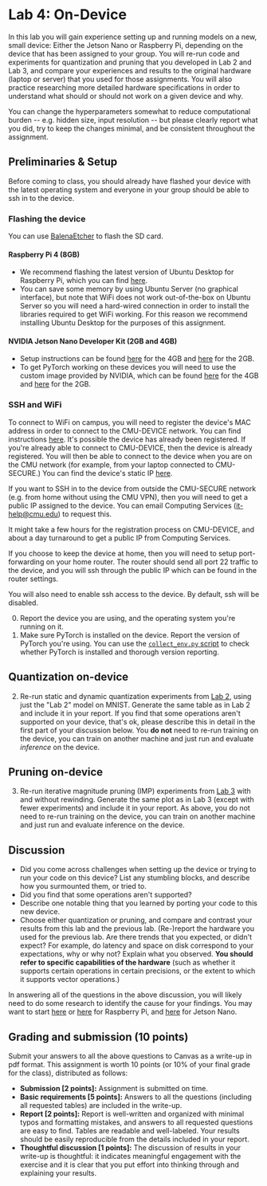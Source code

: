 Lab 4: On-Device
===
In this lab you will gain experience setting up and running models on a new, small device: Either the Jetson Nano or Raspberry Pi, depending on the device that has been assigned to your group. You will re-run code and experiments for quantization and pruning that you developed in Lab 2 and Lab 3, and compare your experiences and results to the original hardware (laptop or server) that you used for those assignments. You will also practice researching more detailed hardware specifications in order to understand what should or should not work on a given device and why.

You can change the hyperparameters somewhat to reduce computational burden -- e.g. hidden size, input resolution -- but please clearly report what you did, try to keep the changes minimal, and be consistent throughout the assignment.

Preliminaries & Setup
---
Before coming to class, you should already have flashed your device with the latest operating system and everyone in your group
should be able to ssh in to the device.

### Flashing the device
You can use [BalenaEtcher](https://www.balena.io/etcher/) to flash the SD card.

#### Raspberry Pi 4 (8GB)
- We recommend flashing the latest version of Ubuntu Desktop for Raspberry Pi, which you can find [here](https://ubuntu.com/download/raspberry-pi).
- You can save some memory by using Ubuntu Server (no graphical interface), but note that WiFi does not work out-of-the-box on Ubuntu Server so you will need a hard-wired connection
  in order to install the libraries required to get WiFi working. For this reason we recommend installing Ubuntu Desktop for the purposes of this assignment. 

#### NVIDIA Jetson Nano Developer Kit (2GB and 4GB)
- Setup instructions can be found [here](https://developer.nvidia.com/embedded/learn/get-started-jetson-nano-devkit) for the 4GB and [here](https://developer.nvidia.com/embedded/learn/get-started-jetson-nano-2gb-devkit#prepare) for the 2GB.
- To get PyTorch working on these devices you will need to use the custom image provided by NVIDIA, which can be found [here](https://developer.nvidia.com/embedded/learn/get-started-jetson-nano-devkit#write)
  for the 4GB and [here](https://developer.nvidia.com/embedded/learn/get-started-jetson-nano-2gb-devkit#prepare) for the 2GB.

### SSH and WiFi
To connect to WiFi on campus, you will need to register the device's MAC address in order to connect to the CMU-DEVICE network. 
You can find instructions [here](https://www.cmu.edu/computing/services/endpoint/network-access/wireless/how-to/cmudevice.html).
It's possible the device has already been registered. If you're already able to connect to CMU-DEVICE, then the device is already registered.
You will then be able to connect to the device when you are on the CMU network (for example, from your laptop connected to CMU-SECURE.)
You can find the device's static IP [here](https://getonline.cmu.edu/hosts/manage/).

If you want to SSH in to the device from outside the CMU-SECURE network (e.g. from home without using the CMU VPN), then you will need to get a public IP assigned to the device. 
You can email Computing Services (it-help@cmu.edu) to request this.

It might take a few hours for the registration process on CMU-DEVICE, and about a day turnaround to get a public IP from Computing Services.

If you choose to keep the device at home, then you will need to setup port-forwarding on your home router. 
The router should send all port 22 traffic to the device, and you will ssh through the public IP which can be found in the router settings.

You will also need to enable ssh access to the device. By default, ssh will be disabled.

0. Report the device you are using, and the operating system you're running on it.
1. Make sure PyTorch is installed on the device. Report the version of PyTorch you're using. You can use the [`collect_env.py` script](https://raw.githubusercontent.com/pytorch/pytorch/master/torch/utils/collect_env.py) to check whether PyTorch is installed and thorough version reporting.

Quantization on-device
---
2. Re-run static and dynamic quantization experiments from [Lab 2](https://github.com/cmu-odml/cmu-odml.github.io/blob/master/labs/02_quantization.md), using just the "Lab 2" model on MNIST.
   Generate the same table as in Lab 2 and include it in your report. If you find that some operations aren't supported on your device, that's ok, please describe this in detail in the first part of your discussion below.
   You **do not** need to re-run training on the device, you can train on another machine and just run and evaluate *inference* on the device.

Pruning on-device
---
3. Re-run iterative magnitude pruning (IMP) experiments from [Lab 3](https://github.com/cmu-odml/cmu-odml.github.io/blob/master/labs/03_pruning.md) with and without rewinding.
   Generate the same plot as in Lab 3 (except with fewer experiments) and include it in your report.
   As above, you do not need to re-run training on the device, you can train on another machine and just run and evaluate inference on the device.

Discussion
---
- Did you come across challenges when setting up the device or trying to run your code on this device? List any stumbling blocks, and describe how you surmounted them, or tried to. 
- Did you find that some operations aren't supported?
- Describe one notable thing that you learned by porting your code to this new device.
- Choose either quantization or pruning, and compare and contrast your results from this lab and the previous lab. (Re-)report the hardware you used for the previous lab. 
  Are there trends that you expected, or didn't expect? For example, do latency and space on disk correspond to your expectations, why or why not? 
  Explain what you observed. **You should refer to specific capabilities of the hardware** (such as whether it supports certain operations in certain precisions, or the extent to which it supports vector operations.) 
  
In answering all of the questions in the above discussion, you will likely need to do some research to identify the cause for your findings. 
You may want to start [here](https://www.raspberrypi.com/products/raspberry-pi-4-model-b/specifications/) or [here](https://developer.arm.com/Architectures/A-Profile%20Architecture) for Raspberry Pi, and [here](https://developer.nvidia.com/embedded/downloads#?search=Jetson%20Nano) for Jetson Nano.

Grading and submission (10 points)
----
Submit your answers to all the above questions to Canvas as a write-up in pdf format. This assignment is worth 10 points 
(or 10% of your final grade for the class), distributed as follows: 
- **Submission [2 points]:** Assignment is submitted on time.
- **Basic requirements [5 points]:** Answers to all the questions (including all requested tables) are included in the write-up. 
- **Report [2 points]:** Report is well-written and organized with minimal typos and formatting mistakes, and answers to all requested questions are easy to find. Tables are readable and well-labeled. Your results should be easily reproducible from the details included in your report.
- **Thoughtful discussion [1 points]:** The discussion of results in your write-up is thoughtful: it indicates meaningful engagement with the exercise and it is clear that you put effort into thinking through and explaining your results.
